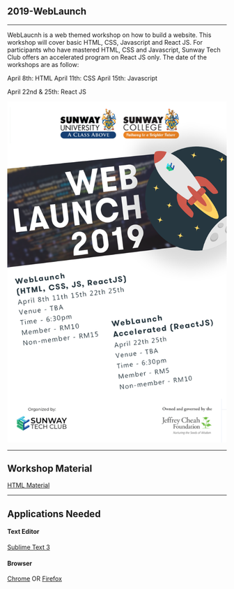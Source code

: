 ## 2019-WebLaunch

---

WebLaucnh is a web themed workshop on how to build a website. This workshop will cover basic HTML, CSS, Javascript and React JS. For participants who have mastered HTML, CSS and Javascript, Sunway Tech Club offers an accelerated program on React JS only. The date of the workshops are as follow:

April 8th: HTML
April 11th: CSS
April 15th: Javascript

April 22nd & 25th: React JS

![Web Launch Poster](asset/img/weblaunch2019ok.png)

---

## Workshop Material

[HTML Material](https://docs.google.com/presentation/d/19Ob0wk-xqZn6I9bdPjc0Ey2445Lj0xWw7C9w3mnQAn8/edit?usp=sharing)

---

## Applications Needed

#### Text Editor
[Sublime Text 3](https://www.sublimetext.com/3)

#### Browser
[Chrome](https://www.google.com/chrome/?brand=CHBD&gclid=CjwKCAjw-OHkBRBkEiwAoOZql8HT2-uq1BuT20MO5VKbKr0zJAxhUnhL77vKVXAIerRt2itbhPwSkBoCMZIQAvD_BwE&gclsrc=aw.ds)
OR
[Firefox](https://www.mozilla.org/en-US/firefox/new/)